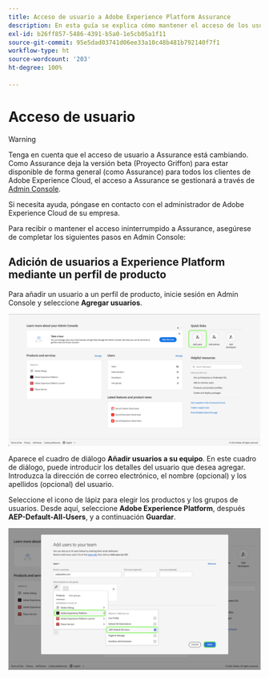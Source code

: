 ```yaml
---
title: Acceso de usuario a Adobe Experience Platform Assurance
description: En esta guía se explica cómo mantener el acceso de los usuarios a Adobe Experience Platform Assurance administrándolo a través de Admin Console.
exl-id: b26ff857-5486-4391-b5a0-1e5cb05a1f11
source-git-commit: 95e5dad03741d06ee33a10c48b481b792140f7f1
workflow-type: ht
source-wordcount: '203'
ht-degree: 100%

---
```


# Acceso de usuario

>[!WARNING]
>
>Tenga en cuenta que el acceso de usuario a Assurance está cambiando. Como Assurance deja la versión beta (Proyecto Griffon) para estar disponible de forma general (como Assurance) para todos los clientes de Adobe Experience Cloud, el acceso a Assurance se gestionará a través de [Admin Console](https://helpx.adobe.com/es/enterprise/using/admin-console.html).
>
>Si necesita ayuda, póngase en contacto con el administrador de Adobe Experience Cloud de su empresa.

Para recibir o mantener el acceso ininterrumpido a Assurance, asegúrese de completar los siguientes pasos en Admin Console:

## Adición de usuarios a Experience Platform mediante un perfil de producto

Para añadir un usuario a un perfil de producto, inicie sesión en Admin Console y seleccione **Agregar usuarios**.

![Se resalta el botón Agregar usuarios.](./images/get-access/product-profile-add-users.png)

Aparece el cuadro de diálogo **Añadir usuarios a su equipo**. En este cuadro de diálogo, puede introducir los detalles del usuario que desea agregar. Introduzca la dirección de correo electrónico, el nombre (opcional) y los apellidos (opcional) del usuario.

Seleccione el icono de lápiz para elegir los productos y los grupos de usuarios. Desde aquí, seleccione **Adobe Experience Platform**, después **AEP-Default-All-Users**, y a continuación **Guardar**.

![Se muestra el cuadro de diálogo que muestra cómo añadir el perfil del producto.](./images/get-access/product-profile-add-profile.png)
